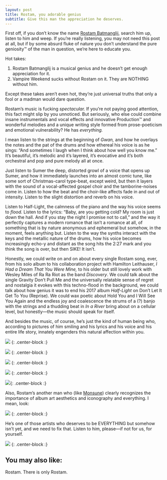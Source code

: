 ```yaml
---
layout: post
title: Rostam, you adorable genius
subtitle: Give this man the appreciation he deserves.
---
```


First off, if you don’t know the name [Rostam Batmanglij](https://officialrostam.com/), search him up, listen to him and weep. If you’re really listening, you may not need this post at all, but if by some absurd fluke of nature you don’t understand the pure geniosity™ of the man in question, we’re here to educate you. 

Hot takes:

1. Rostam Batmanglij is a musical genius and he doesn’t get enough appreciation for it. 
2. Vampire Weekend sucks without Rostam on it. They are NOTHING without him. 

Except these takes aren’t even hot, they’re just universal truths that only a fool or a madman would dare question. 

Rostam’s music is fucking *spectacular.* If you’re not paying good attention, this fact might slip by you unnoticed. But seriously, who else could combine insane instrumentals and vocal effects and innovative Production™ and wonderful melodies and a unique writing style formed from prose-poeticism and emotional vulnerability? He has *everything.* 

I mean listen to the strings at the beginning of *Gwan,* and how he overlays the notes and the pat of the drums and how ethereal his voice is as he sings: “And sometimes I laugh when I think about how well you know me.” It’s beautiful, it’s melodic and it’s layered, it’s evocative and it’s both orchestral and pop and pure melody all at once. 

Just listen to Sumer the deep, distorted growl of a voice that opens up Sumer, and how it immediately launches into an almost comic tune, like some sort of Christmas-carol type-beat, except weird, but then it layers with the sound of a vocal-affected gospel choir and the tamborine-noises come in. Listen to how the beat and the choir-like affects fade in and out of intensity. Listen to the slight distortion and reverb on his voice. 

Listen to Half-Light, the calmness of the piano and the way his voice seems to *flood.* Listen to the lyrics: “Baby, are you getting cold? My room is just down the hall. And if you stay the night I promise not to call,” and the way it perfectly captures a modern romance that isn’t a romance at all, of something that is by nature anonymous and ephemeral but somehow, in the moment, feels anything but. Listen to the way the synths interact with the keys and the metallic nature of the drums, how his voice becomes increasingly echo-y and distant as the song hits the 2:27 mark and you think the song is over, but then SIKE! It isn’t. 

Honestly, we could write on and on about every single Rostam song, ever, from his solo album to his collaboration project with Hamilton Leithauser, *I Had a Dream That You Were Mine,* to his older but still lovely work with Wesley Miles of Ra Ra Riot as the band *Discovery*. We could talk about the single Gravity Don’t Pull Me and the universally relatable sense of regret and nostalgia it evokes with this techno-flood in the background, we could talk about how genius it was to end his 2017 album *Half-Light* on Don’t Let It Get To You (Reprise). We could wax poetic about Hold You and I Will See You Again and the endless joy and coalescence the strums of a (?) banjo with the strings and a thudding beat in *In a River* bring about on a cellular level, but honestly—the music should speak for itself. 

And besides the music, of course, he’s just the kind of human being who, according to pictures of him smiling and his lyrics and his voice and his entire life story, innately engenders this natural affection within you. 

![](https://paper-attachments.dropbox.com/s_82A7F3F71BF883812CA8A0130F798A7975A8B66F5292061E22B77DEA626E62A6_1575430600526_Screen+Shot+2019-12-03+at+10.36.26+PM.png) {: .center-block :}

![](https://www.rollingstone.com/wp-content/uploads/2018/06/rostamandymaher102016-26f59d16-41ac-4979-8335-1b2a9ed18175.jpg?resize=900,600&w=450) {: .center-block :}

![](https://paper-attachments.dropbox.com/s_E0D2A2816BB340F12EE4B301A5C61ED794315E26477D0FA05E023005082D69DC_1575431077270_image.png) {: .center-block :}

![](https://paper-attachments.dropbox.com/s_E0D2A2816BB340F12EE4B301A5C61ED794315E26477D0FA05E023005082D69DC_1575492711357_image.png) {: .center-block :}

![](http://www2.pictures.zimbio.com/gi/Rostam+Batmanglij+Apple+Store+Soho+Presents+A_-egNYe726l.jpg){: .center-block :}


Also, Rostam’s another man who (like [Monsune](https://musicalculinarists.github.io/2019-11-29-mountain/)) clearly recognizes the importance of album art aesthetics and iconography and everything. I mean, look:


![](https://paper-attachments.dropbox.com/s_E0D2A2816BB340F12EE4B301A5C61ED794315E26477D0FA05E023005082D69DC_1575491993509_image.png) {: .center-block :}


He’s one of those artists who deserves to be EVERYTHING but somehow isn’t yet, and we need to fix that. Listen to him, please—if not for us, for yourself.

![](https://paper-attachments.dropbox.com/s_E0D2A2816BB340F12EE4B301A5C61ED794315E26477D0FA05E023005082D69DC_1575494010061_42p7n34umhn11.jpg) {: .center-block :}

## You may also like:

Rostam. There is only Rostam.
